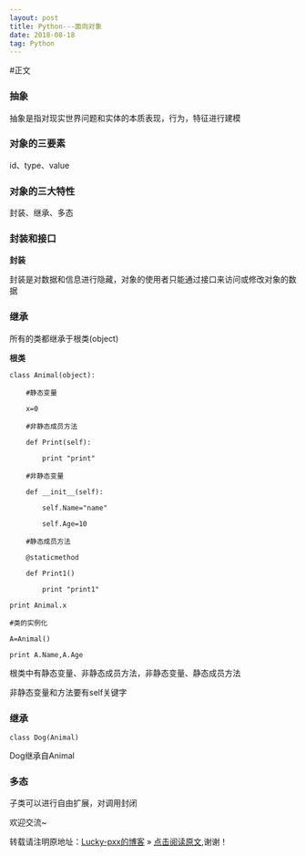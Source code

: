 ```yaml
---
layout: post
title: Python---面向对象
date: 2018-08-18
tag: Python
---  
```


#正文

### 抽象

抽象是指对现实世界问题和实体的本质表现，行为，特征进行建模

### 对象的三要素

id、type、value

### 对象的三大特性

封装、继承、多态 

### 封装和接口

**封装**

封装是对数据和信息进行隐藏，对象的使用者只能通过接口来访问或修改对象的数据

### 继承

所有的类都继承于根类(object)

**根类**

	class Animal(object):

		#静态变量

	    x=0 

		#非静态成员方法

		def Print(self):

			print "print" 

		#非静态变量

		def __init__(self):

			self.Name="name"

			self.Age=10
		
		#静态成员方法

		@staticmethod

		def Print1()

			print "print1"

	print Animal.x

	#类的实例化

	A=Animal()

	print A.Name,A.Age

	

根类中有静态变量、非静态成员方法，非静态变量、静态成员方法

非静态变量和方法要有self关键字

### 继承

	class Dog(Animal)

Dog继承自Animal

### 多态

子类可以进行自由扩展，对调用封闭

欢迎交流~
  
转载请注明原地址：[Lucky-pxx的博客](http://www.bingoxin.top) » [点击阅读原文](http://www.bingoxin.top/2018/08/Python%E4%B9%8B%E9%9D%A2%E5%90%91%E5%AF%B9%E8%B1%A1/),谢谢！

